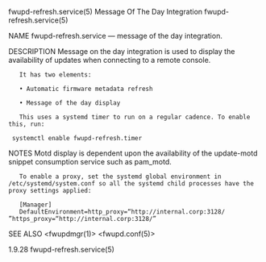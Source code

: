 fwupd-refresh.service(5)					Message Of The Day Integration					      fwupd-refresh.service(5)

NAME
       fwupd-refresh.service — message of the day integration.

DESCRIPTION
       Message on the day integration is used to display the availability of updates when connecting to a remote console.

       It has two elements:

       • Automatic firmware metadata refresh

       • Message of the day display

       This uses a systemd timer to run on a regular cadence. To enable this, run:

	 systemctl enable fwupd-refresh.timer

NOTES
       Motd display is dependent upon the availability of the update-motd snippet consumption service such as pam_motd.

       To enable a proxy, set the systemd global environment in /etc/systemd/system.conf so all the systemd child processes have the proxy settings applied:

       [Manager]
       DefaultEnvironment=http_proxy=“http://internal.corp:3128/ ”https_proxy=“http://internal.corp:3128/”

SEE ALSO
       <fwupdmgr(1)> <fwupd.conf(5)>

1.9.28																      fwupd-refresh.service(5)
